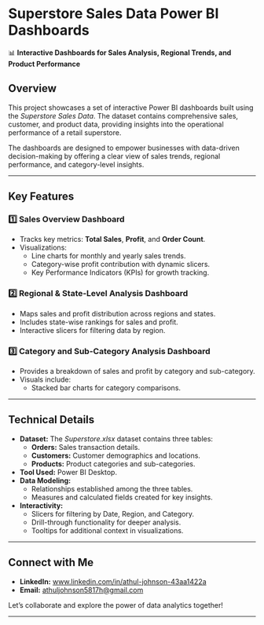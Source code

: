 

# **Superstore Sales Data Power BI Dashboards**  

📊 **Interactive Dashboards for Sales Analysis, Regional Trends, and Product Performance**  

## **Overview**  
This project showcases a set of interactive Power BI dashboards built using the *Superstore Sales Data*. The dataset contains comprehensive sales, customer, and product data, providing insights into the operational performance of a retail superstore.  

The dashboards are designed to empower businesses with data-driven decision-making by offering a clear view of sales trends, regional performance, and category-level insights.  

---

## **Key Features**  

### 1️⃣ **Sales Overview Dashboard**  
- Tracks key metrics: **Total Sales**, **Profit**, and **Order Count**.  
- Visualizations:  
  - Line charts for monthly and yearly sales trends.  
  - Category-wise profit contribution with dynamic slicers.  
  - Key Performance Indicators (KPIs) for growth tracking.  

### 2️⃣ **Regional & State-Level Analysis Dashboard**  
- Maps sales and profit distribution across regions and states.  
- Includes state-wise rankings for sales and profit.  
- Interactive slicers for filtering data by region.  

### 3️⃣ **Category and Sub-Category Analysis Dashboard**  
- Provides a breakdown of sales and profit by category and sub-category.  
- Visuals include:
  - Stacked bar charts for category comparisons.  
---

## **Technical Details**  
- **Dataset:** The *Superstore.xlsx* dataset contains three tables:  
  - **Orders:** Sales transaction details.  
  - **Customers:** Customer demographics and locations.  
  - **Products:** Product categories and sub-categories.  
- **Tool Used:** Power BI Desktop.  
- **Data Modeling:**  
  - Relationships established among the three tables.  
  - Measures and calculated fields created for key insights.  
- **Interactivity:**  
  - Slicers for filtering by Date, Region, and Category.  
  - Drill-through functionality for deeper analysis.  
  - Tooltips for additional context in visualizations.  

---

## **Connect with Me**  
- **LinkedIn:** www.linkedin.com/in/athul-johnson-43aa1422a 
- **Email:** athuljohnson5817h@gmail.com  

Let’s collaborate and explore the power of data analytics together!  

---


